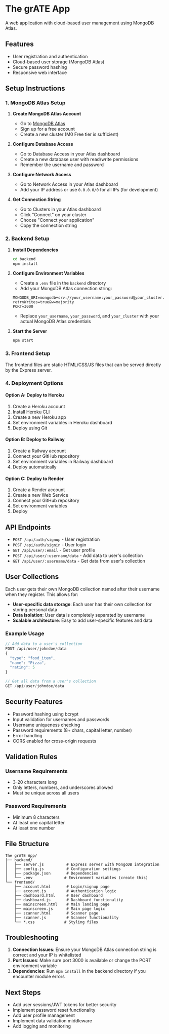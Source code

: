 # The grATE App

A web application with cloud-based user management using MongoDB Atlas.

## Features

- User registration and authentication
- Cloud-based user storage (MongoDB Atlas)
- Secure password hashing
- Responsive web interface

## Setup Instructions

### 1. MongoDB Atlas Setup

1. **Create MongoDB Atlas Account**
   - Go to [MongoDB Atlas](https://www.mongodb.com/atlas)
   - Sign up for a free account
   - Create a new cluster (M0 Free tier is sufficient)

2. **Configure Database Access**
   - Go to Database Access in your Atlas dashboard
   - Create a new database user with read/write permissions
   - Remember the username and password

3. **Configure Network Access**
   - Go to Network Access in your Atlas dashboard
   - Add your IP address or use `0.0.0.0/0` for all IPs (for development)

4. **Get Connection String**
   - Go to Clusters in your Atlas dashboard
   - Click "Connect" on your cluster
   - Choose "Connect your application"
   - Copy the connection string

### 2. Backend Setup

1. **Install Dependencies**
   ```bash
   cd backend
   npm install
   ```

2. **Configure Environment Variables**
   - Create a `.env` file in the `backend` directory
   - Add your MongoDB Atlas connection string:
   ```
   MONGODB_URI=mongodb+srv://your_username:your_password@your_cluster.mongodb.net/grate_app?retryWrites=true&w=majority
   PORT=3000
   ```
   - Replace `your_username`, `your_password`, and `your_cluster` with your actual MongoDB Atlas credentials

3. **Start the Server**
   ```bash
   npm start
   ```

### 3. Frontend Setup

The frontend files are static HTML/CSS/JS files that can be served directly by the Express server.

### 4. Deployment Options

#### Option A: Deploy to Heroku
1. Create a Heroku account
2. Install Heroku CLI
3. Create a new Heroku app
4. Set environment variables in Heroku dashboard
5. Deploy using Git

#### Option B: Deploy to Railway
1. Create a Railway account
2. Connect your GitHub repository
3. Set environment variables in Railway dashboard
4. Deploy automatically

#### Option C: Deploy to Render
1. Create a Render account
2. Create a new Web Service
3. Connect your GitHub repository
4. Set environment variables
5. Deploy

## API Endpoints

- `POST /api/auth/signup` - User registration
- `POST /api/auth/signin` - User login
- `GET /api/user/:email` - Get user profile
- `POST /api/user/:username/data` - Add data to user's collection
- `GET /api/user/:username/data` - Get data from user's collection

## User Collections

Each user gets their own MongoDB collection named after their username when they register. This allows for:

- **User-specific data storage**: Each user has their own collection for storing personal data
- **Data isolation**: User data is completely separated by username
- **Scalable architecture**: Easy to add user-specific features and data

### Example Usage

```javascript
// Add data to a user's collection
POST /api/user/johndoe/data
{
  "type": "food_item",
  "name": "Pizza",
  "rating": 5
}

// Get all data from a user's collection
GET /api/user/johndoe/data
```

## Security Features

- Password hashing using bcrypt
- Input validation for usernames and passwords
- Username uniqueness checking
- Password requirements (8+ chars, capital letter, number)
- Error handling
- CORS enabled for cross-origin requests

## Validation Rules

### Username Requirements
- 3-20 characters long
- Only letters, numbers, and underscores allowed
- Must be unique across all users

### Password Requirements
- Minimum 8 characters
- At least one capital letter
- At least one number

## File Structure

```
The grATE App/
├── backend/
│   ├── server.js          # Express server with MongoDB integration
│   ├── config.js          # Configuration settings
│   ├── package.json       # Dependencies
│   └── .env              # Environment variables (create this)
└── frontend/
    ├── account.html       # Login/signup page
    ├── account.js         # Authentication logic
    ├── dashboard.html     # User dashboard
    ├── dashboard.js       # Dashboard functionality
    ├── mainscreen.html    # Main landing page
    ├── mainscreen.js      # Main page logic
    ├── scanner.html       # Scanner page
    ├── scanner.js         # Scanner functionality
    └── *.css             # Styling files
```

## Troubleshooting

1. **Connection Issues**: Ensure your MongoDB Atlas connection string is correct and your IP is whitelisted
2. **Port Issues**: Make sure port 3000 is available or change the PORT environment variable
3. **Dependencies**: Run `npm install` in the backend directory if you encounter module errors

## Next Steps

- Add user sessions/JWT tokens for better security
- Implement password reset functionality
- Add user profile management
- Implement data validation middleware
- Add logging and monitoring 